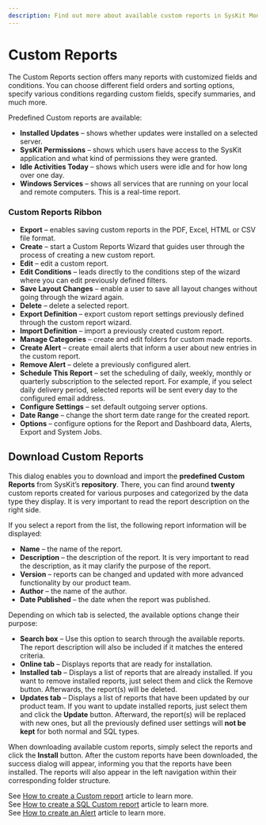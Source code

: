 ```yaml
---
description: Find out more about available custom reports in SysKit Monitor.
---
```


# Custom Reports

The Custom Reports section offers many reports with customized fields and conditions. You can choose different field orders and sorting options, specify various conditions regarding custom fields, specify summaries, and much more.

Predefined Custom reports are available:

* **Installed Updates** – shows whether updates were installed on a selected server.
* **SysKit Permissions** – shows which users have access to the SysKit application and what kind of permissions they were granted.
* **Idle Activities Today** – shows which users were idle and for how long over one day.
* **Windows Services** – shows all services that are running on your local and remote computers. This is a real-time report.

### Custom Reports Ribbon

* **Export** – enables saving custom reports in the PDF, Excel, HTML or CSV file format.
* **Create** – start a Custom Reports Wizard that guides user through the process of creating a new custom report.
* **Edit** – edit a custom report.
* **Edit Conditions** – leads directly to the conditions step of the wizard where you can edit previously defined filters.
* **Save Layout Changes** – enable a user to save all layout changes without going through the wizard again.
* **Delete** – delete a selected report.
* **Export Definition** – export custom report settings previously defined through the custom report wizard.
* **Import Definition** – import a previously created custom report.
* **Manage Categories** – create and edit folders for custom made reports.
* **Create Alert** – create email alerts that inform a user about new entries in the custom report.
* **Remove Alert** – delete a previously configured alert.
* **Schedule This Report** – set the scheduling of daily, weekly, monthly or quarterly subscription to the selected report. For example, if you select daily delivery period, selected reports will be sent every day to the configured email address.
* **Configure Settings** – set default outgoing server options.
* **Date Range** – change the short term date range for the created report.
* **Options** – configure options for the Report and Dashboard data, Alerts, Export and System Jobs.

## Download Custom Reports

This dialog enables you to download and import the **predefined Custom Reports** from SysKit’s **repository**. There, you can find around **twenty** custom reports created for various purposes and categorized by the data type they display. It is very important to read the report description on the right side.

If you select a report from the list, the following report information will be displayed:

* **Name** – the name of the report.
* **Description** – the description of the report. It is very important to read the description, as it may clarify the purpose of the report.
* **Version** – reports can be changed and updated with more advanced functionality by our product team.
* **Author** – the name of the author.
* **Date Published** – the date when the report was published.

Depending on which tab is selected, the available options change their purpose:

* **Search box** – Use this option to search through the available reports. The report description will also be included if it matches the entered criteria.
* **Online tab** – Displays reports that are ready for installation.
* **Installed tab** – Displays a list of reports that are already installed. If you want to remove installed reports, just select them and click the Remove button. Afterwards, the report\(s\) will be deleted.
* **Updates tab** – Displays a list of reports that have been updated by our product team. If you want to update installed reports, just select them and click the **Update** button. Afterward, the report\(s\) will be replaced with new ones, but all the previously defined user settings will **not be kept** for both normal and SQL types.

When downloading available custom reports, simply select the reports and click the **Install** button. After the custom reports have been downloaded, the success dialog will appear, informing you that the reports have been installed. The reports will also appear in the left navigation within their corresponding folder structure.

See [How to create a Custom report](../../how-to/custom-reports/create-custom-report.md) article to learn more.  
See [How to create a SQL Custom report](../../how-to/custom-reports/create-sql-custom-report.md) article to learn more.  
See [How to create an Alert](../../how-to/custom-reports/create-alert.md) article to learn more.

